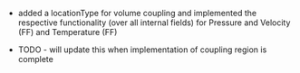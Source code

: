 - added a locationType for volume coupling and implemented the respective functionality (over all internal fields) for Pressure and Velocity (FF) and Temperature (FF)

- TODO - will update this when implementation of coupling region is complete